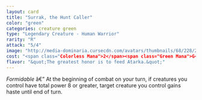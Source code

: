 ```yaml
---
layout: card
title: "Surrak, the Hunt Caller"
color: "green"
categories: creature green
type: "Legendary Creature - Human Warrior"
rarity: "R"
attack: "5/4"
image: "http://media-dominaria.cursecdn.com/avatars/thumbnails/68/228/200/283/635616722920124391.png"
cost: "<span class="Colorless Mana">2</span><span class="Green Mana">G</span><span class="Green Mana">G</span>"
flavor: "&quot;The greatest honor is to feed Atarka.&quot;"
---
```


<em>Formidable</em> â€” At the beginning of combat on your turn, if creatures you control have total power 8 or greater, target creature you control gains haste until end of turn.
